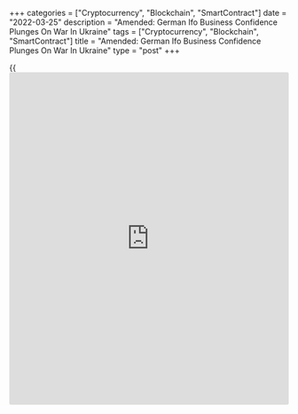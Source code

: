 +++
categories = ["Cryptocurrency", "Blockchain", "SmartContract"]
date = "2022-03-25"
description = "Amended: German Ifo Business Confidence Plunges On War In Ukraine"
tags = ["Cryptocurrency", "Blockchain", "SmartContract"]
title = "Amended: German Ifo Business Confidence Plunges On War In Ukraine"
type = "post"
+++

{{<iframe id="large-banner" src="https://www.bounty.group/#slide=5.0" width="100%" height="600" scrolling="no" style="border: 0px solid rgb(216, 221, 230); border-radius: 3px;">}}

Corrects third para

Germany's [business][1] sentiment declined sharply in March as
expectations logged a record collapse amid the war in Ukraine, survey
results from the ifo Institute showed on Friday.

The business climate index dropped to 90.8 in March from a five-month
high of 98.5 in February. This was the lowest since July 2020, when the
score was 89.7. The score was forecast to fall moderately to 90.8.

This sharp fall was driven by a record decrease of 13.3 points in
expectations, which was even more than it fell at the outbreak of the
[coronavirus][2] crisis in March 2020. The corresponding index came in
at 85.1, which was the lowest since May 2020.

Businesses also assessed their current situation as worse, but the fall
was comparatively moderate. The current situation index dropped to 97.0
in March from 98.6 in the previous month.

In manufacturing, the business climate index declined as companies'
expectations registered a record drop, flipping from optimism to
pronounced pessimism. Their assessments of the current situation were
also lower.

In the service sector, too, the business climate worsened notably. This
was due to a conspicuous drop in expectations. In contrast, service
providers left their assessments of the current situation practically
unchanged.

The business confidence crashed in trade as well. The expectations
indicator registered a record collapse. At the same time, assessments of
the current situation were almost unchanged in March.

In construction, the business climate deteriorated significantly in
March. This, too, was driven by considerably more pessimistic
expectations. Assessments of the current situation also worsened, but a
majority of construction companies were still satisfied with their
current business.

The [economy][3] will probably expand in the first quarter as a result
of the lifting of Covid restrictions, but downside risks have clearly
risen and a contraction in manufacturing output is likely to begin in
March or April, Andrew Kenningham, an economist at Capital Economics,
said.

Early this week, the ifo Institute forecast the German economy to grow
between 2.2 percent and 3.1 percent this year. This was slower than the
3.7 percent expansion projected in December.

The institute said the escalation of the Russian-Ukrainian conflict and
the outbreak of war changed the economic situation in Germany as well.

For comments and feedback [contact](https://www.playgroundfx.com/contact/): editorial@rtt[news](https://www.letsplayfx.com/blog/forex-news-website/).com

[Economic News][3]

 **What parts of the world are seeing the best (and worst) economic
performances lately? Click[here][4] to check out our [Econ Scorecard][4]
and find out! See up-to-the-moment [ranking](https://www.playgroundfx.com/blog/crypto-exchange-ranking/)s for the best and worst
performers in [GDP][5], [unemployment rate][6], [inflation][7] and much
more.**

   1. www.rtt[news](https://www.letsplayfx.com/blog/forex-news-website/).com/Content/Business.aspx
   2. www.rtt[news](https://www.letsplayfx.com/blog/forex-news-website/).com/list/coronavirus.aspx
   3. www.rtt[news](https://www.letsplayfx.com/blog/forex-news-website/).com/Content/EconomicNews.aspx
   4. www.rtt[news](https://www.letsplayfx.com/blog/forex-news-website/).com/economic-scorecard/world-rank/industrial-production/highest-performance.aspx
   5. www.rtt[news](https://www.letsplayfx.com/blog/forex-news-website/).com/economic-scorecard/world-rank/GDP/highest-performance.aspx
   6. www.rtt[news](https://www.letsplayfx.com/blog/forex-news-website/).com/economic-scorecard/world-rank/unemployment-rate/lowest-performance.aspx
   7. www.rtt[news](https://www.letsplayfx.com/blog/forex-news-website/).com/economic-scorecard/world-rank/CPI/highest-performance.aspx